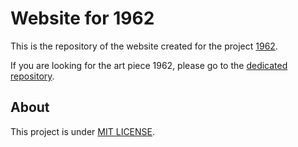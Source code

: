 # Website for 1962

This is the repository of the website created for the project [1962](http://raphaelbastide.com/1962/).

If you are looking for the art piece 1962, please go to the [dedicated repository](https://github.com/raphaelbastide/1962).

## About

This project is under [MIT LICENSE](http://raphael.mit-license.org/).